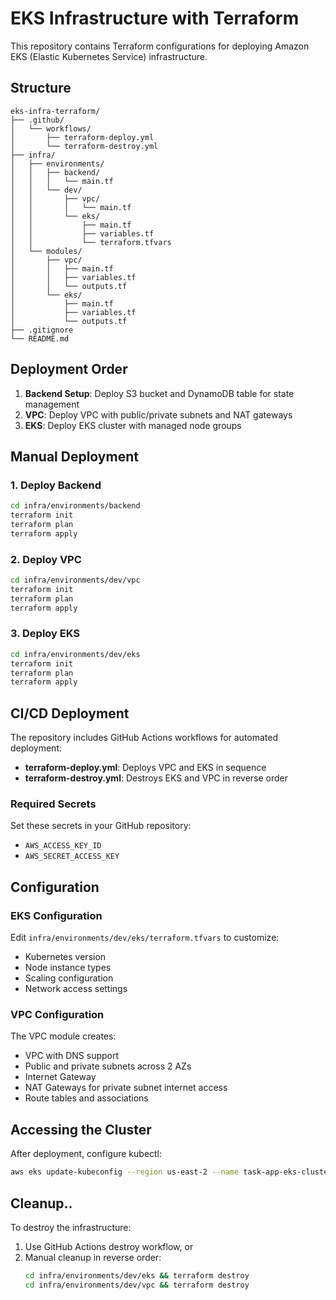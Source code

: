# EKS Infrastructure with Terraform

This repository contains Terraform configurations for deploying Amazon EKS (Elastic Kubernetes Service) infrastructure.

## Structure

```
eks-infra-terraform/
├── .github/
│   └── workflows/
│       ├── terraform-deploy.yml
│       └── terraform-destroy.yml
├── infra/
│   ├── environments/
│   │   ├── backend/
│   │   │   └── main.tf
│   │   └── dev/
│   │       ├── vpc/
│   │       │   └── main.tf
│   │       └── eks/
│   │           ├── main.tf
│   │           ├── variables.tf
│   │           └── terraform.tfvars
│   └── modules/
│       ├── vpc/
│       │   ├── main.tf
│       │   ├── variables.tf
│       │   └── outputs.tf
│       └── eks/
│           ├── main.tf
│           ├── variables.tf
│           └── outputs.tf
├── .gitignore
└── README.md
```

## Deployment Order

1. **Backend Setup**: Deploy S3 bucket and DynamoDB table for state management
2. **VPC**: Deploy VPC with public/private subnets and NAT gateways
3. **EKS**: Deploy EKS cluster with managed node groups

## Manual Deployment

### 1. Deploy Backend
```bash
cd infra/environments/backend
terraform init
terraform plan
terraform apply
```

### 2. Deploy VPC
```bash
cd infra/environments/dev/vpc
terraform init
terraform plan
terraform apply
```

### 3. Deploy EKS
```bash
cd infra/environments/dev/eks
terraform init
terraform plan
terraform apply
```

## CI/CD Deployment

The repository includes GitHub Actions workflows for automated deployment:

- **terraform-deploy.yml**: Deploys VPC and EKS in sequence
- **terraform-destroy.yml**: Destroys EKS and VPC in reverse order

### Required Secrets

Set these secrets in your GitHub repository:
- `AWS_ACCESS_KEY_ID`
- `AWS_SECRET_ACCESS_KEY`

## Configuration

### EKS Configuration

Edit `infra/environments/dev/eks/terraform.tfvars` to customize:

- Kubernetes version
- Node instance types
- Scaling configuration
- Network access settings

### VPC Configuration

The VPC module creates:
- VPC with DNS support
- Public and private subnets across 2 AZs
- Internet Gateway
- NAT Gateways for private subnet internet access
- Route tables and associations

## Accessing the Cluster

After deployment, configure kubectl:

```bash
aws eks update-kubeconfig --region us-east-2 --name task-app-eks-cluster-dev
```

## Cleanup..

To destroy the infrastructure:

1. Use GitHub Actions destroy workflow, or
2. Manual cleanup in reverse order:
   ```bash
   cd infra/environments/dev/eks && terraform destroy
   cd infra/environments/dev/vpc && terraform destroy
   ```

